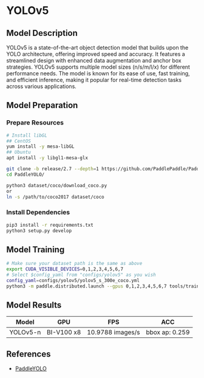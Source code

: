 # YOLOv5

## Model Description

YOLOv5 is a state-of-the-art object detection model that builds upon the YOLO architecture, offering improved speed and
accuracy. It features a streamlined design with enhanced data augmentation and anchor box strategies. YOLOv5 supports
multiple model sizes (n/s/m/l/x) for different performance needs. The model is known for its ease of use, fast training,
and efficient inference, making it popular for real-time detection tasks across various applications.

## Model Preparation

### Prepare Resources

```bash
# Install libGL
## CentOS
yum install -y mesa-libGL
## Ubuntu
apt install -y libgl1-mesa-glx

git clone -b release/2.7 --depth=1 https://github.com/PaddlePaddle/PaddleYOLO.git
cd PaddleYOLO/

python3 dataset/coco/download_coco.py
or
ln -s /path/to/coco2017 dataset/coco
```

### Install Dependencies

```bash
pip3 install -r requirements.txt
python3 setup.py develop
```

## Model Training

```bash
# Make sure your dataset path is the same as above
export CUDA_VISIBLE_DEVICES=0,1,2,3,4,5,6,7
# Select $config_yaml from "configs/yolov5" as you wish
config_yaml=configs/yolov5/yolov5_s_300e_coco.yml
python3 -m paddle.distributed.launch --gpus 0,1,2,3,4,5,6,7 tools/train.py -c ${config_yaml} --amp --eval
```

## Model Results

| Model    | GPU        | FPS              | ACC            |
|----------|------------|------------------|----------------|
| YOLOv5-n | BI-V100 x8 | 10.9788 images/s | bbox ap: 0.259 |

## References

- [PaddleYOLO](https://github.com/PaddlePaddle/PaddleYOLO)
